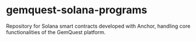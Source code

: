 # gemquest-solana-programs
Repository for Solana smart contracts developed with Anchor, handling core functionalities of the GemQuest platform.
